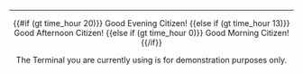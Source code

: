 ___

<center>
{{#if (gt time_hour 20)}}
Good Evening Citizen!
{{else if (gt time_hour 13)}}
Good Afternoon Citizen!
{{else if (gt time_hour 0)}}
Good Morning Citizen!
{{/if}}

The Terminal you are currently using is for demonstration purposes only. 
</center>

